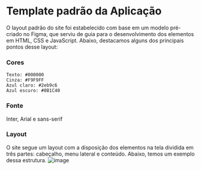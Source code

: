 # Template padrão da Aplicação

O layout padrão do site foi estabelecido com base em um modelo pré-criado no Figma, que serviu de guia para o desenvolvimento dos elementos em HTML, CSS e JavaScript. Abaixo, destacamos alguns dos principais pontos desse layout:

### Cores
```
Texto: #000000
Cinza: #F9F9FF
Azul claro: #2eb9c6
Azul escuro: #0B1C40
```
### Fonte 
Inter, Arial e sans-serif

### Layout
O site segue um layout com a disposição dos elementos na tela dividida em três partes: cabeçalho, menu lateral e conteúdo. Abaixo, temos um exemplo dessa estrutura.
![image](https://github.com/user-attachments/assets/7c0b3442-0a9d-4f9e-b310-8a02aac9fed6)

